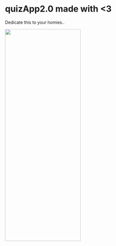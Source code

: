 # quizApp2.0 made with <3 
Dedicate this to your homies..





<img src=https://github.com/thedemonKingx1337/quizApp2.0/assets/43701328/f8ece258-ff42-4dc0-8309-84c67d9008a9 width="250" height="700"/>
